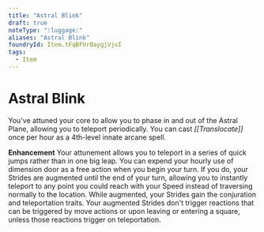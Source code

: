 ```yaml
---
title: "Astral Blink"
draft: true
noteType: ":luggage:"
aliases: "Astral Blink"
foundryId: Item.tFqBFUrOaygjVjoI
tags:
  - Item
---
```


# Astral Blink

You've attuned your core to allow you to phase in and out of the Astral Plane, allowing you to teleport periodically. You can cast _[[Translocate]]_ once per hour as a 4th-level innate arcane spell.

**Enhancement** Your attunement allows you to teleport in a series of quick jumps rather than in one big leap. You can expend your hourly use of dimension door as a free action when you begin your turn. If you do, your Strides are augmented until the end of your turn, allowing you to instantly teleport to any point you could reach with your Speed instead of traversing normally to the location. While augmented, your Strides gain the conjuration and teleportation traits. Your augmented Strides don't trigger reactions that can be triggered by move actions or upon leaving or entering a square, unless those reactions trigger on teleportation.
